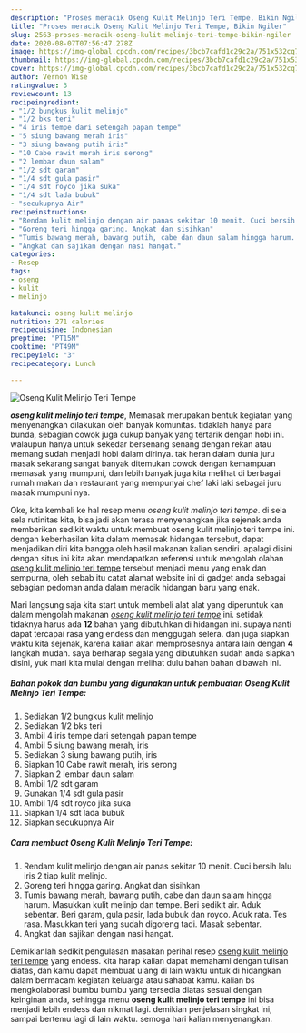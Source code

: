 ```yaml
---
description: "Proses meracik Oseng Kulit Melinjo Teri Tempe, Bikin Ngiler"
title: "Proses meracik Oseng Kulit Melinjo Teri Tempe, Bikin Ngiler"
slug: 2563-proses-meracik-oseng-kulit-melinjo-teri-tempe-bikin-ngiler
date: 2020-08-07T07:56:47.278Z
image: https://img-global.cpcdn.com/recipes/3bcb7cafd1c29c2a/751x532cq70/oseng-kulit-melinjo-teri-tempe-foto-resep-utama.jpg
thumbnail: https://img-global.cpcdn.com/recipes/3bcb7cafd1c29c2a/751x532cq70/oseng-kulit-melinjo-teri-tempe-foto-resep-utama.jpg
cover: https://img-global.cpcdn.com/recipes/3bcb7cafd1c29c2a/751x532cq70/oseng-kulit-melinjo-teri-tempe-foto-resep-utama.jpg
author: Vernon Wise
ratingvalue: 3
reviewcount: 13
recipeingredient:
- "1/2 bungkus kulit melinjo"
- "1/2 bks teri"
- "4 iris tempe dari setengah papan tempe"
- "5 siung bawang merah iris"
- "3 siung bawang putih iris"
- "10 Cabe rawit merah iris serong"
- "2 lembar daun salam"
- "1/2 sdt garam"
- "1/4 sdt gula pasir"
- "1/4 sdt royco jika suka"
- "1/4 sdt lada bubuk"
- "secukupnya Air"
recipeinstructions:
- "Rendam kulit melinjo dengan air panas sekitar 10 menit. Cuci bersih lalu iris 2 tiap kulit melinjo."
- "Goreng teri hingga garing. Angkat dan sisihkan"
- "Tumis bawang merah, bawang putih, cabe dan daun salam hingga harum. Masukkan kulit melinjo dan tempe. Beri sedikit air. Aduk sebentar. Beri garam, gula pasir, lada bubuk dan royco. Aduk rata. Tes rasa. Masukkan teri yang sudah digoreng tadi. Masak sebentar."
- "Angkat dan sajikan dengan nasi hangat."
categories:
- Resep
tags:
- oseng
- kulit
- melinjo

katakunci: oseng kulit melinjo 
nutrition: 271 calories
recipecuisine: Indonesian
preptime: "PT15M"
cooktime: "PT49M"
recipeyield: "3"
recipecategory: Lunch

---
```



![Oseng Kulit Melinjo Teri Tempe](https://img-global.cpcdn.com/recipes/3bcb7cafd1c29c2a/751x532cq70/oseng-kulit-melinjo-teri-tempe-foto-resep-utama.jpg)

<b><i>oseng kulit melinjo teri tempe</i></b>, Memasak merupakan bentuk kegiatan yang menyenangkan dilakukan oleh banyak komunitas. tidaklah hanya para bunda, sebagian cowok juga cukup banyak yang tertarik dengan hobi ini. walaupun hanya untuk sekedar bersenang senang dengan rekan atau memang sudah menjadi hobi dalam dirinya. tak heran dalam dunia juru masak sekarang sangat banyak ditemukan cowok dengan kemampuan memasak yang mumpuni, dan lebih banyak juga kita melihat di berbagai rumah makan dan restaurant yang mempunyai chef laki laki sebagai juru masak mumpuni nya.



Oke, kita kembali ke hal resep menu <i>oseng kulit melinjo teri tempe</i>. di sela sela rutinitas kita, bisa jadi akan terasa menyenangkan jika sejenak anda memberikan sedikit waktu untuk membuat oseng kulit melinjo teri tempe ini. dengan keberhasilan kita dalam memasak hidangan tersebut, dapat menjadikan diri kita bangga oleh hasil makanan kalian sendiri. apalagi disini dengan situs ini kita akan mendapatkan referensi untuk mengolah olahan <u>oseng kulit melinjo teri tempe</u> tersebut menjadi menu yang enak dan sempurna, oleh sebab itu catat alamat website ini di gadget anda sebagai sebagian pedoman anda dalam meracik hidangan baru yang enak.


Mari langsung saja kita start untuk membeli alat alat yang diperuntuk kan dalam mengolah makanan <u><i>oseng kulit melinjo teri tempe</i></u> ini. setidak tidaknya harus ada <b>12</b> bahan yang dibutuhkan di hidangan ini. supaya nanti dapat tercapai rasa yang endess dan menggugah selera. dan juga siapkan waktu kita sejenak, karena kalian akan memprosesnya antara lain dengan <b>4</b> langkah mudah. saya berharap segala yang dibutuhkan sudah anda siapkan disini, yuk mari kita mulai dengan melihat dulu bahan bahan dibawah ini.

<!--inarticleads1-->

##### Bahan pokok dan bumbu yang digunakan untuk pembuatan Oseng Kulit Melinjo Teri Tempe:

1. Sediakan 1/2 bungkus kulit melinjo
1. Sediakan 1/2 bks teri
1. Ambil 4 iris tempe dari setengah papan tempe
1. Ambil 5 siung bawang merah, iris
1. Sediakan 3 siung bawang putih, iris
1. Siapkan 10 Cabe rawit merah, iris serong
1. Siapkan 2 lembar daun salam
1. Ambil 1/2 sdt garam
1. Gunakan 1/4 sdt gula pasir
1. Ambil 1/4 sdt royco jika suka
1. Siapkan 1/4 sdt lada bubuk
1. Siapkan secukupnya Air




<!--inarticleads2-->

##### Cara membuat Oseng Kulit Melinjo Teri Tempe:

1. Rendam kulit melinjo dengan air panas sekitar 10 menit. Cuci bersih lalu iris 2 tiap kulit melinjo.
1. Goreng teri hingga garing. Angkat dan sisihkan
1. Tumis bawang merah, bawang putih, cabe dan daun salam hingga harum. Masukkan kulit melinjo dan tempe. Beri sedikit air. Aduk sebentar. Beri garam, gula pasir, lada bubuk dan royco. Aduk rata. Tes rasa. Masukkan teri yang sudah digoreng tadi. Masak sebentar.
1. Angkat dan sajikan dengan nasi hangat.




Demikianlah sedikit pengulasan masakan perihal resep <u>oseng kulit melinjo teri tempe</u> yang endess. kita harap kalian dapat memahami dengan tulisan diatas, dan kamu dapat membuat ulang di lain waktu untuk di hidangkan dalam bermacam kegiatan keluarga atau sahabat kamu. kalian bs mengkolaborasi bumbu bumbu yang tersedia diatas sesuai dengan keinginan anda, sehingga menu <b>oseng kulit melinjo teri tempe</b> ini bisa menjadi lebih endess dan nikmat lagi. demikian penjelasan singkat ini, sampai bertemu lagi di lain waktu. semoga hari kalian menyenangkan.
